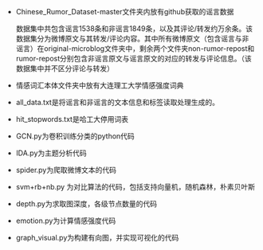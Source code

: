 * Chinese_Rumor_Dataset-master文件夹内放有github获取的谣言数据

  数据集中共包含谣言1538条和非谣言1849条，以及其评论/转发约万余条。该数据集分为微博原文与其转发/评论内容。其中所有微博原文（包含谣言与非谣言）在original-microblog文件夹中，剩余两个文件夹non-rumor-repost和rumor-repost分别包含非谣言原文与谣言原文的对应的转发与评论信息。（该数据集中并不区分评论与转发）

* 情感词汇本体文件夹中放有大连理工大学情感强度词典

* all_data.txt是将谣言和非谣言的文本信息和标签读取处理生成的。

* hit_stopwords.txt是哈工大停用词表

* GCN.py为卷积训练分类的python代码

* IDA.py为主题分析代码

* spider.py为爬取微博文本的代码

* svm+rb+nb.py 为对比算法的代码，包括支持向量机，随机森林，朴素贝叶斯

* depth.py为求取图深度，各级节点数量的代码

* emotion.py为计算情感强度代码

* graph_visual.py为构建有向图，并实现可视化的代码

  

  

